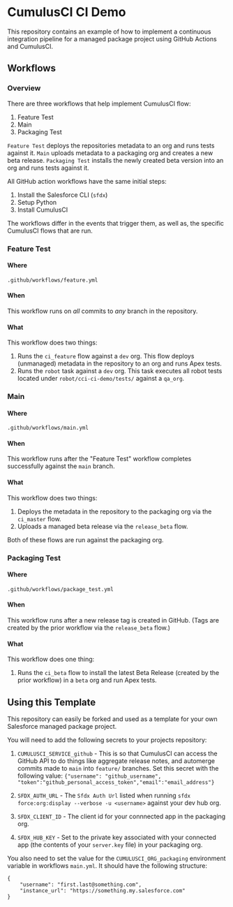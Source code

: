 # CumulusCI CI Demo

This repository contains an example of how to implement a continuous integration pipeline for a managed package project using GitHub Actions and CumulusCI.

## Workflows

### Overview

There are three workflows that help implement CumulusCI flow:

1. Feature Test
2. Main
3. Packaging Test

`Feature Test` deploys the repositories metadata to an org and runs tests against it.
`Main` uploads metadata to a packaging org and creates a new beta release.
`Packaging Test` installs the newly created beta version into an org and runs tests against it.

All GitHub action workflows have the same initial steps:

1. Install the Salesforce CLI (`sfdx`)
2. Setup Python
3. Install CumulusCI

The workflows differ in the events that trigger them, as well as, the specific CumulusCI flows that are run.

### Feature Test

#### Where

`.github/workflows/feature.yml`

#### When
This  workflow runs on *all* commits to *any* branch in the repository.  

#### What
This workflow does two things:

1. Runs the `ci_feature` flow against a `dev` org. This flow deploys (unmanaged) metadata in the repository to an org and runs Apex tests.
2. Runs the `robot` task against a `dev` org. This task executes all robot tests located under `robot/cci-ci-demo/tests/` against a `qa_org`.



### Main

#### Where

`.github/workflows/main.yml`

#### When
This workflow runs after the "Feature Test" workflow completes successfully against the `main` branch.

#### What
This workflow does two things:

1. Deploys the metadata in the repository to the packaging org via the `ci_master` flow.
2. Uploads a managed beta release via the `release_beta` flow.

Both of these flows are run against the packaging org.



### Packaging Test

#### Where

`.github/workflows/package_test.yml`

#### When
This workflow runs after a new release tag is created in GitHub. (Tags are created by the prior workflow via the `release_beta` flow.)

#### What
This workflow does one thing:

1. Runs the `ci_beta` flow to install the latest Beta Release (created by the prior workflow) in a `beta` org and run Apex tests.



## Using this Template

This repository can easily be forked and used as a template for your own Salesforce managed package project.

You will need to add the following secrets to your projects repository:

1. `CUMULUSCI_SERVICE_github` - This is so that CumulusCI can access the GitHub API to do things like aggregate release notes, and automerge commits made to `main` into `feature/` branches.  Set this secret with the following value: `{"username": "github_username", "token":"github_personal_access_token","email":"email_address"}`

2. `SFDX_AUTH_URL` - The `Sfdx Auth Url` listed when running `sfdx force:org:display --verbose -u <username>` against your dev hub org. 

3. `SFDX_CLIENT_ID` - The client id for your connnected app in the packaging org.

4. `SFDX_HUB_KEY` - Set to the private key associated with your connected app (the contents of your `server.key` file) in your packaging org.

You also need to set the value for the `CUMULUSCI_ORG_packaging` environment variable in workflows `main.yml`.
It should have the following structure:
```
{
    "username": "first.last@something.com",
    "instance_url": "https://something.my.salesforce.com"
}
```
